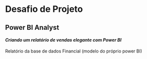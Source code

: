 # Desafio de Projeto
## Power BI Analyst

#### *Criando um relatório de vendas elegante com Power BI*

Relatório da base de dados Financial (modelo do próprio power BI)

